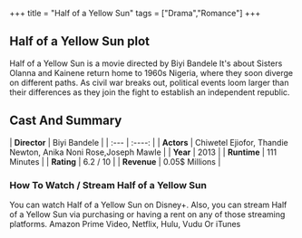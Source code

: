 +++
title = "Half of a Yellow Sun"
tags = ["Drama","Romance"]
+++
## Half of a Yellow Sun plot
Half of a Yellow Sun is a movie directed by Biyi Bandele It's about Sisters Olanna and Kainene return home to 1960s Nigeria, where they soon diverge on different paths. As civil war breaks out, political events loom larger than their differences as they join the fight to establish an independent republic.
## Cast And Summary
| **Director**      | Biyi Bandele |
    | :---        |    :----:   |
    |  **Actors** | Chiwetel Ejiofor, Thandie Newton, Anika Noni Rose,Joseph Mawle |
    | **Year**   | 2013    |
    |  **Runtime** | 111 Minutes |
    |  **Rating** | 6.2 / 10 | 
    |  **Revenue** | 0.05$ Millions |
### How To Watch / Stream Half of a Yellow Sun
You can watch Half of a Yellow Sun on Disney+.
Also, you can stream Half of a Yellow Sun via purchasing or having a rent on any of those streaming platforms.
Amazon Prime Video, Netflix, Hulu, Vudu Or iTunes